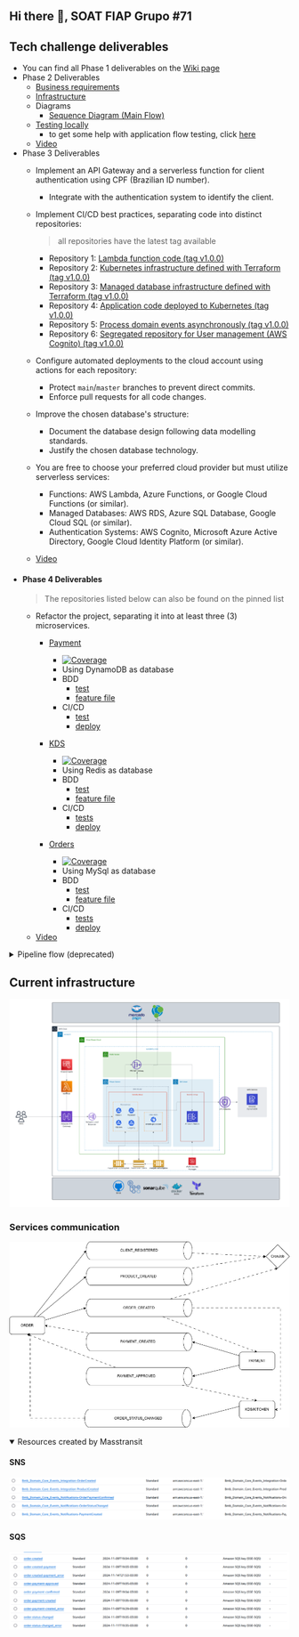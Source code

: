 ## Hi there 👋, SOAT FIAP Grupo #71

## Tech challenge deliverables
- You can find all Phase 1 deliverables on the [Wiki page](https://github.com/soat-fiap/FIAP.TechChallenge.ByteMeBurger/wiki)
- Phase 2 Deliverables
   - [Business requirements](https://github.com/soat-fiap/FIAP.TechChallenge.ByteMeBurger/wiki/Business-Requirements-Document)
   - [Infrastructure](https://github.com/soat-fiap/FIAP.TechChallenge.ByteMeBurger/wiki/Kubernetes-Infrastructure-Requirements)
   - Diagrams
     - [Sequence Diagram (Main Flow)](https://github.com/soat-fiap/FIAP.TechChallenge.ByteMeBurger/wiki/Main-flow-sequence-Diagrams-(Phase-2))
   - [Testing locally](#running-with-kubernetes-locally)
      -  to get some help with application flow testing, click [here](https://github.com/soat-fiap/FIAP.TechChallenge.ByteMeBurger?tab=readme-ov-file#testing)
   - [Video](https://www.youtube.com/watch?v=34ffDcUoUTg)
 - Phase 3 Deliverables
    - Implement an API Gateway and a serverless function for client authentication using CPF (Brazilian ID number).
        - Integrate with the authentication system to identify the client.

    - Implement CI/CD best practices, separating code into distinct repositories:
      > all repositories have the latest tag available 
      - Repository 1: [Lambda function code (tag v1.0.0)](https://github.com/soat-fiap/bmb.authenticator/tree/v1.0.0)
      - Repository 2: [Kubernetes infrastructure defined with Terraform (tag v1.0.0)](https://github.com/soat-fiap/bmb.infra/tree/v1.0.0)
      - Repository 3: [Managed database infrastructure defined with Terraform (tag v1.0.0)](https://github.com/soat-fiap/bmb.database/tree/v1.0.0)
      - Repository 4: [Application code deployed to Kubernetes (tag v1.0.0)](https://github.com/soat-fiap/FIAP.TechChallenge.ByteMeBurger/tree/v3.0.0)
      - Repository 5: [Process domain events asynchronously (tag v1.0.0)](https://github.com/soat-fiap/bmb.events.processor/tree/v1.0.0)
      - Repository 6: [Segregated repository for User management (AWS Cognito) (tag v1.0.0)](https://github.com/soat-fiap/bmb.users/tree/v1.0.0)

    - Configure automated deployments to the cloud account using actions for each repository:
      - Protect `main`/`master` branches to prevent direct commits. 
      - Enforce pull requests for all code changes.

    - Improve the chosen database's structure:
      - Document the database design following data modelling standards.
      - Justify the chosen database technology.

    - You are free to choose your preferred cloud provider but must utilize serverless services:
      - Functions: AWS Lambda, Azure Functions, or Google Cloud Functions (or similar).
      - Managed Databases: AWS RDS, Azure SQL Database, Google Cloud SQL (or similar).
      - Authentication Systems: AWS Cognito, Microsoft Azure Active Directory, Google Cloud Identity Platform (or similar).
    - [Video](https://www.youtube.com/watch?v=J2rRSJy24kM)
  - #### Phase 4 Deliverables
      > The repositories listed below can also be found on the pinned list
      - Refactor the project, separating it into at least three (3) microservices.
         - [Payment](https://github.com/soat-fiap/bmb.payment)
           - [![Coverage](https://sonarcloud.io/api/project_badges/measure?project=soat-fiap_bmb.payment&metric=coverage)](https://sonarcloud.io/summary/new_code?id=soat-fiap_bmb.payment)  
           - Using DynamoDB as database
           - BDD 
             - [test](https://github.com/soat-fiap/bmb.payment/blob/main/tests/Bmb.Payment.Bus.Test/Gherkin/DispatcherSteps.cs) 
             - [feature file](https://github.com/soat-fiap/bmb.payment/blob/main/tests/Bmb.Payment.Bus.Test/Gherkin/Dispatcher.feature)
           - CI/CD
             - [test](https://github.com/soat-fiap/bmb.payment/actions/runs/11982277404)
             - [deploy](https://github.com/soat-fiap/bmb.payment/actions/runs/12072866964)
        - [KDS](https://github.com/soat-fiap/bmb.production)
            - [![Coverage](https://sonarcloud.io/api/project_badges/measure?project=soat-fiap_bmb.production&metric=coverage)](https://sonarcloud.io/summary/new_code?id=soat-fiap_bmb.production)
            - Using Redis as database
            - BDD 
              - [test](https://github.com/soat-fiap/bmb.production/blob/main/tests/Bmb.Production.Application.Test/Gherkin/UpdateOrderStatusSteps.cs)
              - [feature file](https://github.com/soat-fiap/bmb.production/blob/main/tests/Bmb.Production.Application.Test/Gherkin/UpdateOrderStatus.feature)
           - CI/CD
             - [tests](https://github.com/soat-fiap/bmb.production/actions/runs/11982352596)
             - [deploy](https://github.com/soat-fiap/bmb.production/actions/runs/12010846206) 

         - [Orders](https://github.com/soat-fiap/FIAP.TechChallenge.ByteMeBurger)
            - [![Coverage](https://sonarcloud.io/api/project_badges/measure?project=soat-fiap_FIAP.TechChallenge.ByteMeBurger&metric=coverage)](https://sonarcloud.io/summary/new_code?id=soat-fiap_FIAP.TechChallenge.ByteMeBurger)
            - Using MySql as database
            - BDD 
              - [test](https://github.com/soat-fiap/bmb.production/blob/main/tests/Bmb.Production.Application.Test/Gherkin/UpdateOrderStatusSteps.cs)
              - [feature file](https://github.com/soat-fiap/bmb.production/blob/main/tests/Bmb.Production.Application.Test/Gherkin/PrepareOrder.feature)
            - CI/CD
              - [tests](https://github.com/soat-fiap/FIAP.TechChallenge.ByteMeBurger/actions/runs/11982275005)
              - [deploy](https://github.com/soat-fiap/FIAP.TechChallenge.ByteMeBurger/actions/runs/12072347402)  
    - [Video](https://youtu.be/dQzKPW_0EKY)

<details>
   <summary>Pipeline flow (deprecated)</summary>
         
  ```mermaid
           graph TD
       subgraph Infrastructure
           bmb.infra["bmb.infra"]
       end
   
       subgraph Storage
           bmb.database["bmb.database"]
           bmb.users["bmb.users"]
       end
   
       subgraph API
           bmb.api["bmb.api"]
       end
   
       subgraph Integration
           bmb.authenticator["bmb.authenticator"]
           bmb.events.processor["bmb.events.processor"]
       end
   
       bmb.api --> bmb.users
       bmb.api --> bmb.database
       bmb.api --> bmb.infra
       bmb.database --> bmb.infra
       bmb.authenticator --> bmb.api
       bmb.events.processor --> bmb.api
   ```
  </details>

## Current infrastructure
![Current infrastructure](arch-diagram.png)

### Services communication
![image](comunicacao_servicos.drawio.png)

<details open>
   <summary>Resources created by Masstransit</summary>

#### SNS
![SNS topics](sns.png)

#### SQS
![SNS Queues](sqs.png)
</details>

<!--

**Here are some ideas to get you started:**

🙋‍♀️ A short introduction - what is your organization all about?
🌈 Contribution guidelines - how can the community get involved?
👩‍💻 Useful resources - where can the community find your docs? Is there anything else the community should know?
🍿 Fun facts - what does your team eat for breakfast?
🧙 Remember, you can do mighty things with the power of [Markdown](https://docs.github.com/github/writing-on-github/getting-started-with-writing-and-formatting-on-github/basic-writing-and-formatting-syntax)
-->
